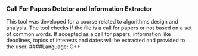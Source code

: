 ### Call For Papers Detetor and Information Extractor

This tool was developed for a course related to algorithms design and analysis. The tool checks if the file is a call for papers or not based on a set of common words. If accepted as a call for papers, information like deadlines, topics of interests and dates will be extracted and provided to the user.
####Language: C++
